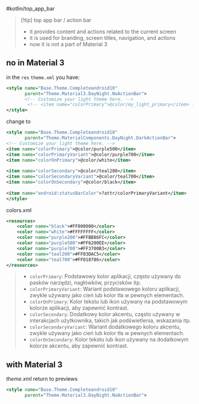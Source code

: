#kotlin/top_app_bar

>[!tip] top app bar / action bar
>- it provides content and actions related to the current screen
>- it is used for branding, screen titles, navigation, and actions
>- now it is not a part of Material 3


## no in Material 3
in the `res` `theme.xml` you have:
```xml
<style name="Base.Theme.Completeandroid10"
	   parent="Theme.Material3.DayNight.NoActionBar">
	   <!-- Customize your light theme here. -->  
		<!-- <item name="colorPrimary">@color/my_light_primary</item> -->  
</style>
```
change to 
```xml
<style name="Base.Theme.Completeandroid10" 
	   parent="Theme.MaterialComponents.DayNight.DarkActionBar">  
<!-- Customize your light theme here. -->  
<item name="colorPrimary">@color/purple500</item>  
<item name="colorPrimaryVariant">@color/purple700</item>  
<item name="colorOnPrimary">@color/white</item>  
  
<item name="colorSecondary">@color/teal200</item>  
<item name="colorSecondaryVariant">@color/teal700</item>  
<item name="colorOnSecondary">@color/black</item>  
  
<item name="android:statusBarColor">?attr/colorPrimaryVariant</item>  
</style>


```


colors.xml
```xml
<resources>  
	<color name="black">#FF000000</color>  
	<color name="white">#FFFFFFFF</color>  
	<color name="purple200">#FFBB86FC</color>  
	<color name="purple500">#FF6200EE</color>  
	<color name="purple700">#FF3700B3</color>  
	<color name="teal200">#FF03DAC5</color>  
	<color name="teal700">#FF018786</color>  
</resources>
```


> - `colorPrimary`: Podstawowy kolor aplikacji, często używany do pasków narzędzi, nagłówków, przycisków itp.
>- `colorPrimaryVariant`: Wariant podstawowego koloru aplikacji, zwykle używany jako cień lub kolor tła w pewnych elementach.
>- `colorOnPrimary`: Kolor tekstu lub ikon używany na podstawowym kolorze aplikacji, aby zapewnić kontrast.
>- `colorSecondary`: Dodatkowy kolor akcentu, często używany w interakcjach użytkownika, takich jak podświetlenia, wskazania itp.
>- `colorSecondaryVariant`: Wariant dodatkowego koloru akcentu, zwykle używany jako cień lub kolor tła w pewnych elementach.
>- `colorOnSecondary`: Kolor tekstu lub ikon używany na dodatkowym kolorze akcentu, aby zapewnić kontrast.


## with Material 3
*theme.xml* return to previews 
```xml
<style name="Base.Theme.Completeandroid10" 
	   parent="Theme.Material3.DayNight.NoActionBar">
```




